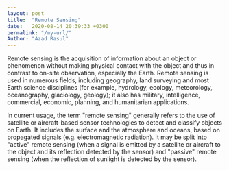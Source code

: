 ```yaml
---
layout: post
title:  "Remote Sensing"
date:   2020-08-14 20:39:33 +0300
permalink: "/my-url/"
Author: "Azad Rasul"
---
```

Remote sensing is the acquisition of information about an object or phenomenon without making physical contact with the object and thus in contrast to on-site observation, especially the Earth. Remote sensing is used in numerous fields, including geography, land surveying and most Earth science disciplines (for example, hydrology, ecology, meteorology, oceanography, glaciology, geology); it also has military, intelligence, commercial, economic, planning, and humanitarian applications.

In current usage, the term "remote sensing" generally refers to the use of satellite or aircraft-based sensor technologies to detect and classify objects on Earth. It includes the surface and the atmosphere and oceans, based on propagated signals (e.g. electromagnetic radiation). It may be split into "active" remote sensing (when a signal is emitted by a satellite or aircraft to the object and its reflection detected by the sensor) and "passive" remote sensing (when the reflection of sunlight is detected by the sensor).


[jekyll-docs]: https://jekyllrb.com/docs/home
[jekyll-gh]:   https://github.com/jekyll/jekyll
[jekyll-talk]: https://talk.jekyllrb.com/
